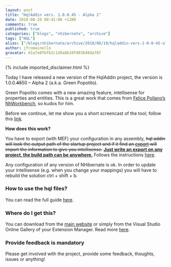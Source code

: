 ```yaml
---
layout: post
title: "HqlAddin vers. 1.0.0.45 - Alpha 2"
date: 2010-08-20 00:41:00 +1200
comments: true
published: true
categories: ["blogs", "nhibernate", "archive"]
tags: ["HQL"]
alias: ["/blogs/nhibernate/archive/2010/08/19/hqladdin-vers-1-0-0-45-alpha-2.aspx"]
author: jfromainello
gravatar: d1a7e0fbfb2c1d9a8b10fd03648da78f
---
```

{% include imported_disclaimer.html %}
<p>Today I have released a new version of the HqlAddin project, the version is 1.0.0.<strike>45</strike>50 – Alpha 2 (a.k.a. Green Popotito). </p>  <p>Green Popotito comes with a new amazing feature, intellisense for properties and entities. This is a great work that comes from <a href="http://sourceforge.net/projects/faticalabshqled/">Felice Pollano’s NhWorkbench</a>, so kudos for him.</p>  <p>Before we continue, let me show you a short screencast of the tool; follow this <a href="http://www.screencast.com/users/JoseFR/folders/Jing/media/3817f5a4-093d-4a46-a94d-bf65b30fc51c" target="_blank">link</a>.</p>  <p><strong>How does this work?</strong></p>  <p>You have to export (with MEF) your configuration in any assembly, <strike>hql addin will look the output path of the startup project and if it find an <u>export</u> will import the information to give you intellisense.</strike> <strong><u>Just write an export on any project, the build path can be anywhere.</u></strong> Follows the instructions <a href="http://hqladdin.codeplex.com/wikipage?title=HowToAdvanceIntellisense">here</a>.</p>  <p>Any configuration of any version of NHibernate is ok. In order to update your intellisense (e.g. when you change your mappings) you will have to rebuild the solution ctrl + shift + b.</p>  <p></p>  <h3>How to use the hql files?</h3>  <p>You can read the full guide <a href="http://hqladdin.codeplex.com/wikipage?title=HowToHqlFiles&amp;referringTitle=Documentation">here</a>.</p>  <h3>Where do I get this?</h3>  <p>You can download from the <a href="http://hqladdin.codeplex.com/">main website</a> or simply from the Visual Studio Online Gallery of your Extension Manager. Read more <a href="http://hqladdin.codeplex.com/wikipage?title=Installation&amp;referringTitle=Documentation">here</a>.</p>  <h3></h3>  <h3>Provide feedback is mandatory</h3>  <p>Please get involved with the project, provide some feedback, thoughts, issues or anything!</p>

